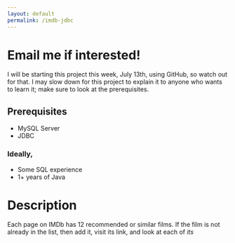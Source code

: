 ```yaml
---
layout: default
permalink: /imdb-jdbc
---
```


# Email me if interested!
I will be starting this project this week, July 13th, using GitHub, so watch out
for that. I may slow down for this project to explain it to anyone who wants to
learn it; make sure to look at the prerequisites.

## Prerequisites
* MySQL Server
* JDBC

### Ideally,
* Some SQL experience
* 1+ years of Java

# Description

Each page on IMDb has 12 recommended or similar films. If the film is not
already in the list, then add it, visit its link, and look at each of _its_
